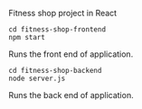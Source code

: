 Fitness shop project in React

```
cd fitness-shop-frontend
npm start
```
Runs the front end of application.

```
cd fitness-shop-backend
node server.js
```
Runs the back end of application.


